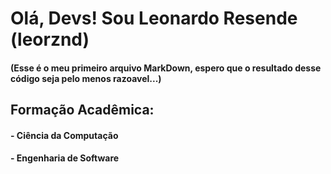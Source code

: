 # Olá, Devs! Sou Leonardo Resende (leorznd)

#### (Esse é o meu primeiro arquivo MarkDown, espero que o resultado desse código seja pelo menos razoavel...)

## Formação Acadêmica:
#### -  Ciência da Computação
#### - Engenharia de Software
